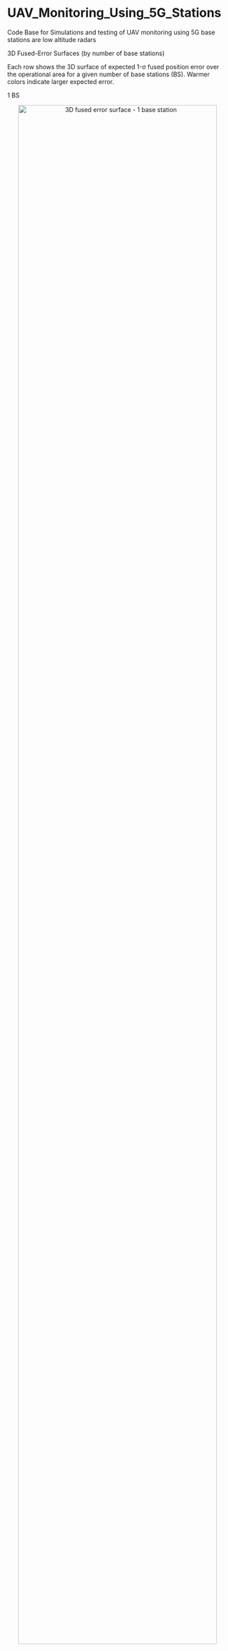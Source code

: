 # UAV_Monitoring_Using_5G_Stations
Code Base for Simulations and testing of UAV monitoring using 5G base stations are low altitude radars

3D Fused-Error Surfaces (by number of base stations)

Each row shows the 3D surface of expected 1-σ fused position error over the operational area for a given number of base stations (BS). Warmer colors indicate larger expected error.

1 BS
<p align="center"> <img src="./Images/3dmapbs1.jpg" width="95%" alt="3D fused error surface - 1 base station" /> </p> <p align="center"><sub><b>3D fused error surface (1 BS):</b> Error is lowest near the single site and grows rapidly away from boresight due to limited angular diversity.</sub></p>
2 BS
<p align="center"> <img src="./Images/3dmapbs2.jpg" width="95%" alt="3D fused error surface - 2 base stations" /> </p> <p align="center"><sub><b>3D fused error surface (2 BS):</b> Overlap between the two inward-facing sectors reduces error along the bisector; blind wedges remain.</sub></p>
3 BS
<p align="center"> <img src="./Images/3dmapbs3.jpg" width="95%" alt="3D fused error surface - 3 base stations" /> </p> <p align="center"><sub><b>3D fused error surface (3 BS):</b> Triangulation improves central region; gaps align with FOV edges.</sub></p>
4 BS
<p align="center"> <img src="./Images/3dmapbs4.jpg" width="95%" alt="3D fused error surface - 4 base stations" /> </p> <p align="center"><sub><b>3D fused error surface (4 BS):</b> Cross-view overlap yields markedly lower interior error.</sub></p>
6 BS
<p align="center"> <img src="./Images/3dmapbs6.jpg" width="95%" alt="3D fused error surface - 6 base stations" /> </p> <p align="center"><sub><b>3D fused error surface (6 BS):</b> Denser angular diversity flattens the error landscape over most of the area.</sub></p>
8 BS
<p align="center"> <img src="./Images/3dmapbs8.jpg" width="95%" alt="3D fused error surface - 8 base stations" /> </p> <p align="center"><sub><b>3D fused error surface (8 BS):</b> Multiple overlapping looks minimize fused uncertainty except at sector boundaries.</sub></p>
Coverage vs. Error Heatmaps (by number of base stations)

For each BS count we show (left) coverage/overlap and (right) absolute-error heatmap.

1 BS
<p align="center"> <img src="./Images/bs1coverage.jpg" width="49%" alt="Coverage map - 1 BS" /> <img src="./Images/bs1errormap.jpg" width="49%" alt="Error heatmap - 1 BS" /> </p> <p align="center"><sub><b>1 BS:</b> Single sector coverage; error grows quickly off-boresight.</sub></p>
2 BS
<p align="center"> <img src="./Images/bs2coverage.jpg" width="49%" alt="Coverage map - 2 BS" /> <img src="./Images/bs2errormap.jpg" width="49%" alt="Error heatmap - 2 BS" /> </p> <p align="center"><sub><b>2 BS:</b> Overlap along the mid-region reduces error; edges remain weakly constrained.</sub></p>
3 BS
<p align="center"> <img src="./Images/bs3coverage.jpg" width="49%" alt="Coverage map - 3 BS" /> <img src="./Images/bs3errormap.jpg" width="49%" alt="Error heatmap - 3 BS" /> </p> <p align="center"><sub><b>3 BS:</b> Three-way overlap stabilizes the center; error lobes track FOV gaps.</sub></p>
4 BS
<p align="center"> <img src="./Images/bs4coverage.jpg" width="49%" alt="Coverage map - 4 BS" /> <img src="./Images/bs4errormap.jpg" width="49%" alt="Error heatmap - 4 BS" /> </p> <p align="center"><sub><b>4 BS:</b> Robust interior coverage; lower errors where ≥3 sectors overlap.</sub></p>
6 BS
<p align="center"> <img src="./Images/bs6coverage.jpg" width="49%" alt="Coverage map - 6 BS" /> <img src="./Images/bs6errormap.jpg" width="49%" alt="Error heatmap - 6 BS" /> </p> <p align="center"><sub><b>6 BS:</b> High overlap density; residual warm zones align with residual sector boundaries.</sub></p>
8 BS
<p align="center"> <img src="./Images/bs8coverage.jpg" width="49%" alt="Coverage map - 8 BS" /> <img src="./Images/bs8errormap.jpg" width="49%" alt="Error heatmap - 8 BS" /> </p> <p align="center"><sub><b>8 BS:</b> Extensive joint visibility; error falls below target thresholds across most of the area.</sub></p>
Side-by-Side Comparisons
3D Surfaces — All BS Counts
<p align="center"> <img src="./Images/3dmapbs1.jpg" width="32%" alt="3D 1 BS" /> <img src="./Images/3dmapbs2.jpg" width="32%" alt="3D 2 BS" /> <img src="./Images/3dmapbs3.jpg" width="32%" alt="3D 3 BS" /> </p> <p align="center"> <img src="./Images/3dmapbs4.jpg" width="32%" alt="3D 4 BS" /> <img src="./Images/3dmapbs6.jpg" width="32%" alt="3D 6 BS" /> <img src="./Images/3dmapbs8.jpg" width="32%" alt="3D 8 BS" /> </p> <p align="center"><sub><b>Trend:</b> Increasing BS count flattens the error surface and improves uniformity.</sub></p>
Coverage Maps — All BS Counts
<p align="center"> <img src="./Images/bs1coverage.jpg" width="32%" alt="Coverage 1 BS" /> <img src="./Images/bs2coverage.jpg" width="32%" alt="Coverage 2 BS" /> <img src="./Images/bs3coverage.jpg" width="32%" alt="Coverage 3 BS" /> </p> <p align="center"> <img src="./Images/bs4coverage.jpg" width="32%" alt="Coverage 4 BS" /> <img src="./Images/bs6coverage.jpg" width="32%" alt="Coverage 6 BS" /> <img src="./Images/bs8coverage.jpg" width="32%" alt="Coverage 8 BS" /> </p> <p align="center"><sub><b>Trend:</b> More sites ⇒ more overlap ⇒ stronger observability in the interior.</sub></p>
Error Heatmaps — All BS Counts
<p align="center"> <img src="./Images/bs1errormap.jpg" width="32%" alt="Error 1 BS" /> <img src="./Images/bs2errormap.jpg" width="32%" alt="Error 2 BS" /> <img src="./Images/bs3errormap.jpg" width="32%" alt="Error 3 BS" /> </p> <p align="center"> <img src="./Images/bs4errormap.jpg" width="32%" alt="Error 4 BS" /> <img src="./Images/bs6errormap.jpg" width="32%" alt="Error 6 BS" /> <img src="./Images/bs8errormap.jpg" width="32%" alt="Error 8 BS" /> </p> <p align="center"><sub><b>Trend:</b> Absolute position error decreases and becomes more uniform as BS count increases.</sub></p>
